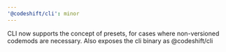 ```yaml
---
'@codeshift/cli': minor
---
```


CLI now supports the concept of presets, for cases where non-versioned codemods are necessary. Also exposes the cli binary as @codeshift/cli
